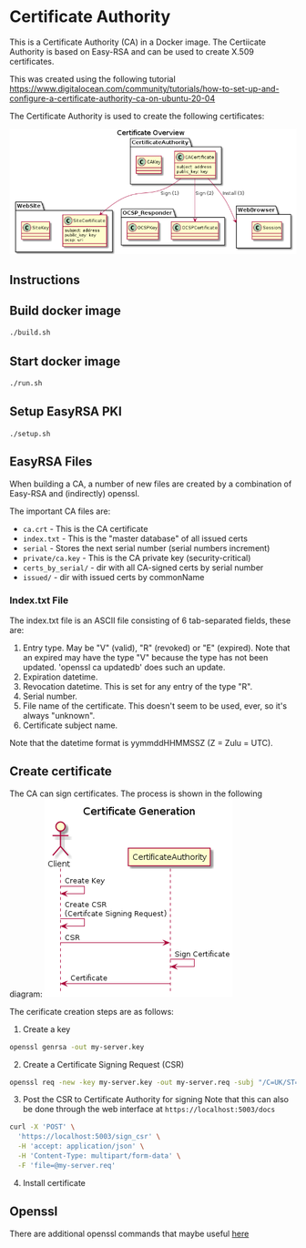 # Certificate Authority 
This is a Certificate Authority (CA) in a Docker image.
The Certiicate Authority is based on Easy-RSA and can be used to create X.509 certificates.

This was created using the following tutorial https://www.digitalocean.com/community/tutorials/how-to-set-up-and-configure-a-certificate-authority-ca-on-ubuntu-20-04

The Certificate Authority is used to create the following certificates:

![Overview](diagrams/Certificate_overview.png)

## Instructions

## Build docker image

```bash
./build.sh

```
## Start docker image
```bash
./run.sh
```

## Setup EasyRSA PKI
```
./setup.sh
```


## EasyRSA Files
When building a CA, a number of new files are created by a combination of Easy-RSA and (indirectly) openssl. 

The important CA files are:

* `ca.crt` - This is the CA certificate
* `index.txt` - This is the "master database" of all issued certs
* `serial` - Stores the next serial number (serial numbers increment)
* `private/ca.key` - This is the CA private key (security-critical)
* `certs_by_serial/` - dir with all CA-signed certs by serial number
* `issued/` - dir with issued certs by commonName

### Index.txt File 

The index.txt file is an ASCII file consisting of 6 tab-separated fields, these are:

1) Entry type. May be "V" (valid), "R" (revoked) or "E" (expired).
Note that an expired may have the type "V" because the type has
not been updated. 'openssl ca updatedb' does such an update.
2) Expiration datetime.
3) Revocation datetime. This is set for any entry of the type "R".
4) Serial number.
5) File name of the certificate. This doesn't seem to be used,
ever, so it's always "unknown".
6) Certificate subject name.

Note that the datetime format is yymmddHHMMSSZ (Z = Zulu = UTC).

## Create certificate
The CA can sign certificates.
The process is shown in the following diagram:
![Certificate_Generation](diagrams/Certificate_generation.png)


The cerificate creation steps are as follows:
1) Create a key
```bash
openssl genrsa -out my-server.key
```
2) Create a Certificate Signing Request (CSR)
```bash
openssl req -new -key my-server.key -out my-server.req -subj "/C=UK/ST=Greater London/L=London/O=nChain/OU=Research/CN=my-server"
```
3) Post the CSR to Certificate Authority for signing
Note that this can also be done through the web interface at `https://localhost:5003/docs`
```bash
curl -X 'POST' \
  'https://localhost:5003/sign_csr' \
  -H 'accept: application/json' \
  -H 'Content-Type: multipart/form-data' \
  -F 'file=@my-server.req'
```
4) Install certificate



## Openssl
There are additional openssl commands that maybe useful [here](Openssl.md)